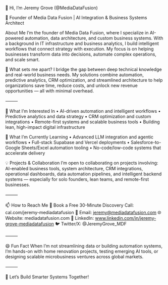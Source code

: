 👋 Hi, I’m Jeremy Grove (@MediaDataFusion)

🚀 Founder of Media Data Fusion | AI Integration & Business Systems Architect

About Me
I’m the founder of Media Data Fusion, where I specialize in AI-powered automation, data architecture, and custom business systems. With a background in IT infrastructure and business analytics, I build intelligent workflows that connect strategy with execution. My focus is on helping businesses transform data into decisions, automate complex operations, and scale smart.

🔹 What sets me apart? I bridge the gap between deep technical knowledge and real-world business needs. My solutions combine automation, predictive analytics, CRM optimization, and streamlined architecture to help organizations save time, reduce costs, and unlock new revenue opportunities — all with minimal overhead.

⸻

👀 What I’m Interested In
• AI-driven automation and intelligent workflows
• Predictive analytics and data strategy
• CRM optimization and custom integrations
• Remote-first systems and scalable business tools
• Building lean, high-impact digital infrastructure

🌱 What I’m Currently Learning
• Advanced LLM integration and agentic workflows
• Full-stack Supabase and Vercel deployments
• Salesforce-to-Google Sheets/Excel automation tooling
• No-code/low-code systems that accelerate delivery

💡 Projects & Collaboration
I’m open to collaborating on projects involving:
AI-enabled business tools, system architecture, CRM integrations, operational dashboards, data automation pipelines, and intelligent backend systems — especially for solo founders, lean teams, and remote-first businesses.

⸻

📫 How to Reach Me
📅 Book a Free 30-Minute Discovery Call: cal.com/jeremy-mediadatafusion
📧 Email: jeremy@mediadatafusion.com
🌐 Website: mediadatafusion.com
🔗 LinkedIn: www.linkedin.com/in/jeremy-grove-mediadatafusion
🐦 Twitter/X: @JeremyGrove_MDF

⸻

😄 Fun Fact
When I’m not streamlining data or building automation systems, I’m hands-on with home renovation projects, testing emerging AI tools, or designing scalable microbusiness ventures across global markets.

⸻

🚀 Let’s Build Smarter Systems Together!

